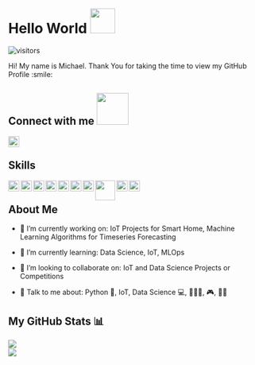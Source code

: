 
# Hello World <img src = "https://raw.githubusercontent.com/MartinHeinz/MartinHeinz/master/wave.gif" width = 50px>
![visitors](https://visitor-badge.glitch.me/badge?page_id=mde2017.mde2017)

<div size='20px'> 
Hi! My name is Michael. Thank You for taking the time to view my GitHub Profile :smile: 
<h2> Connect with me <img src='https://raw.githubusercontent.com/ShahriarShafin/ShahriarShafin/main/Assets/handshake.gif' width="64px"> </h2>
<a href = 'https://www.github.com/mde2017'> <img width = '22px' align= 'left' src="https://raw.githubusercontent.com/rahulbanerjee26/githubAboutMeGenerator/main/icons/github.svg"/></a> 
</div>

<br/>

<h2> Skills </h2>
<img width ='22px' align='left' src ='https://raw.githubusercontent.com/rahulbanerjee26/githubAboutMeGenerator/main/icons/python.svg'>
<img width ='22px' align='left' src ='https://upload.wikimedia.org/wikipedia/commons/thumb/1/1b/R_logo.svg/1280px-R_logo.svg.png'>
<img width ='22px' align='left' src ='https://raw.githubusercontent.com/rahulbanerjee26/githubAboutMeGenerator/main/icons/javascript.svg'>
<img width ='22px' align='left' src ='https://raw.githubusercontent.com/rahulbanerjee26/githubAboutMeGenerator/main/icons/tensorflow.svg'>
<img width ='22px' align='left' src ='https://upload.wikimedia.org/wikipedia/commons/thumb/a/ae/Keras_logo.svg/1200px-Keras_logo.svg.png'>
<img width ='22px' align='left' src ='https://raw.githubusercontent.com/rahulbanerjee26/githubAboutMeGenerator/main/icons/scikit.svg'>
<img width ='22px' align='left' src ='https://yt3.ggpht.com/a-/AAuE7mDZ1bsQkRMEgyWh_cgy1KJ_7K4nn5GkaI5MAw=s900-mo-c-c0xffffffff-rj-k-no'>
<img width ='40px' align='left' src ='https://mlflow.org/docs/0.2.1/_static/MLflow-logo-final-black.png'>
<img width ='22px' align='left' src ='https://raw.githubusercontent.com/rahulbanerjee26/githubAboutMeGenerator/main/icons/cassandra.svg'>
<img width ='22px' align='left' src ='https://raw.githubusercontent.com/rahulbanerjee26/githubAboutMeGenerator/main/icons/kafka.svg'>

<br/>

<h2> About Me</h2>

- 🔭 I’m currently working on: IoT Projects for Smart Home, Machine Learning Algorithms for Timeseries Forecasting

- 🌱 I’m currently learning: Data Science, IoT, MLOps

- 👯 I’m looking to collaborate on: IoT and Data Science Projects or Competitions

- 💬 Talk to me about: Python 🐍, IoT, Data Science 💻, 🥊🏋️‍♂️, 🎮, 🎸🤘


## My GitHub Stats 📊
<a href="https://github.com/anuraghazra/github-readme-stats">
<img align="left" src="https://github-readme-stats.vercel.app/api?username=mde2017&count_private=true&show_icons=true&theme=radical" />
</a>

<br/>

<a href="https://github.com/anuraghazra/convoychat">
<img align="center" src="https://github-readme-stats.vercel.app/api/top-langs/?username=mde2017&layout=compact" />
</a>

<!-- BLOG-POST-LIST:START -->
<!-- BLOG-POST-LIST:END -->


